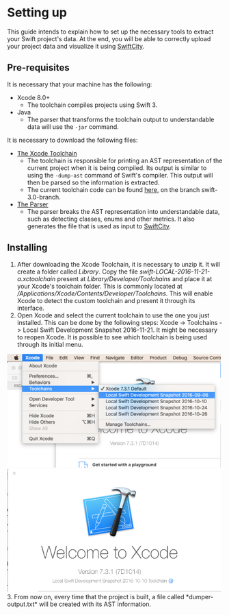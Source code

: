 # Setting up

This guide intends to explain how to set up the necessary tools to extract your Swift project's data. 
At the end, you will be able to correctly upload your project data and visualize it using [SwiftCity](https://peaonunes.github.io/swiftcity/).

## Pre-requisites

It is necessary that your machine has the following:

* Xcode 8.0+
  * The toolchain compiles projects using Swift 3.
* Java
  * The parser that transforms the toolchain output to understandable data will use the `-jar` command.

It is necessary to download the following files:

* [The Xcode Toolchain]()
  * The toolchain is responsible for printing an AST representation of the current project when it is being compiled. Its output
  is similar to using the `-dump-ast` command of Swift's compiler. This output will then be parsed so the information is extracted.
  * The current toolchain code can be found [here](https://github.com/frsoares/swift), on the branch swift-3.0-branch.
* [The Parser](https://drive.google.com/open?id=0B5MQj087FULcVi1WR2tlOW1QYmM)
  * The parser breaks the AST representation into understandable data, such as detecting classes, enums and other metrics. 
  It also generates the file that is used as input to [SwiftCity](https://peaonunes.github.io/swiftcity/).

## Installing

1. After downloading the Xcode Toolchain, it is necessary to unzip it. It will create a folder called *Library*. 
Copy the file *swift-LOCAL-2016-11-21-a.xctoolchain* present at *Library/Developer/Toolchains* and place it at 
your Xcode's toolchain folder. This is commonly located at */Applications/Xcode/Contents/Developer/Toolchains*. 
This will enable Xcode to detect the custom toolchain and present it through its interface.
2. Open Xcode and select the current toolchain to use the one you just installed. This can be done by the following steps: 
Xcode -> Toolchains -> Local Swift Development Snapshot 2016-11-21. It might be necessary to reopen Xcode. It is possible to see which toolchain is being used through its initial menu.
<img src="https://github.com/swiftcity/swiftcity-app/blob/master/files/set-up-images/select-toolchain.png" width="500">
<img src="https://github.com/swiftcity/swiftcity-app/blob/master/files/set-up-images/initial-menu.png" width="500">
3. From now on, every time that the project is built, a file called *dumper-output.txt* will be created with its AST information.

